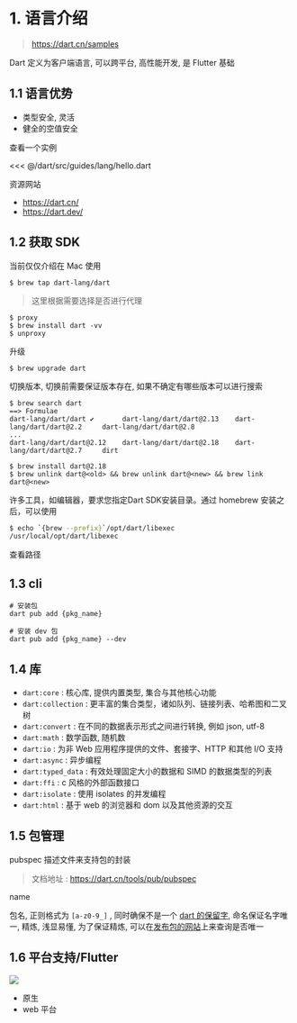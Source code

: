 # 1. 语言介绍

> https://dart.cn/samples

Dart 定义为客户端语言, 可以跨平台, 高性能开发, 是 Flutter 基础

## 1.1 语言优势

- 类型安全, 灵活
- 健全的空值安全

查看一个实例

<<< @/dart/src/guides/lang/hello.dart

资源网站

- https://dart.cn/
- https://dart.dev/

## 1.2 获取 SDK

当前仅仅介绍在 Mac 使用

```shell
$ brew tap dart-lang/dart
```

> 这里根据需要选择是否进行代理

```shell
$ proxy
$ brew install dart -vv
$ unproxy
```

升级

```shell
$ brew upgrade dart
```

切换版本, 切换前需要保证版本存在, 如果不确定有哪些版本可以进行搜索

```shell
$ brew search dart
==> Formulae
dart-lang/dart/dart ✔       dart-lang/dart/dart@2.13    dart-lang/dart/dart@2.2     dart-lang/dart/dart@2.8
...
dart-lang/dart/dart@2.12    dart-lang/dart/dart@2.18    dart-lang/dart/dart@2.7     dirt

$ brew install dart@2.18
$ brew unlink dart@<old> && brew unlink dart@<new> && brew link dart@<new>
```

许多工具，如编辑器，要求您指定Dart SDK安装目录。通过 homebrew 安装之后，可以使用

```bash
$ echo `{brew --prefix}`/opt/dart/libexec
/usr/local/opt/dart/libexec
```

查看路径

## 1.3 cli

```
# 安装包
dart pub add {pkg_name}

# 安装 dev 包
dart pub add {pkg_name} --dev
```

## 1.4 库

- `dart:core` : 核心库, 提供内置类型, 集合与其他核心功能
- `dart:collection` : 更丰富的集合类型，诸如队列、链接列表、哈希图和二叉树
- `dart:convert` : 在不同的数据表示形式之间进行转换, 例如 json, utf-8
- `dart:math` : 数学函数, 随机数
- `dart:io` : 为非 Web 应用程序提供的文件、套接字、HTTP 和其他 I/O 支持
- `dart:async` : 异步编程
- `dart:typed_data` : 有效处理固定大小的数据和 SIMD 的数据类型的列表
- `dart:ffi` : c 风格的外部函数接口
- `dart:isolate` : 使用 isolates 的并发编程
- `dart:html` : 基于 web 的浏览器和 dom 以及其他资源的交互

## 1.5 包管理

pubspec 描述文件来支持包的封装

> 文档地址 : https://dart.cn/tools/pub/pubspec

name

包名, 正则格式为 `[a-z0-9_]` , 同时确保不是一个 [dart 的保留字](https://dart.cn/guides/language/language-tour#keywords), 命名保证名字唯一, 精炼, 浅显易懂,
为了保证精炼, 可以在[发布包的网站](https://pub.flutter-io.cn/packages)上来查询是否唯一

## 1.6 平台支持/Flutter

![](https://file.wulicode.com/doc/20230512/1683847908202.png)


- 原生
- web 平台





























